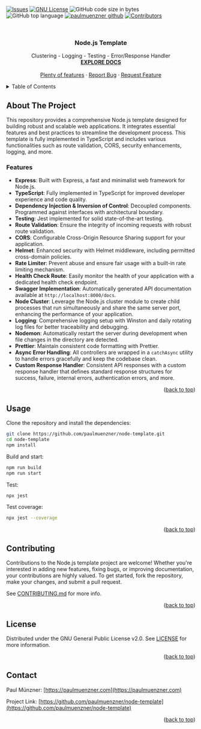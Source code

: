 <a name="readme-top"></a>


<!-- PROJECT SHIELDS -->
[![Issues][issues-shield]][issues-url]
[![GNU License][license-shield]][license-url]
![GitHub code size in bytes](https://img.shields.io/github/languages/code-size/paulmuenzner/node-template)
![GitHub top language](https://img.shields.io/github/languages/top/paulmuenzner/node-template)
[![paulmuenzner github][github-shield]][github-url] 
[![Contributors][contributors-shield]][contributors-url]



<!-- PROJECT LOGO -->
<br />
<div align="center">

  <h3 align="center">Node.js Template</h3>

  <p align="center">
    Clustering - Logging - Testing - Error/Response Handler
    <br />
    <a href="#about-the-project"><strong>EXPLORE DOCS</strong></a>
    <br />
    <br />
    <a href="#about-the-project">Plenty of features</a>
    ·
    <a href="https://github.com/paulmuenzner/node-template/issues">Report Bug</a>
    ·
    <a href="https://github.com/paulmuenzner/node-template/issues">Request Feature</a>
  </p>
</div>


<!-- TABLE OF CONTENTS -->
<details>
  <summary>Table of Contents</summary>
  <ol>
    <li><a href="#about-the-project">About The Project</a></li>
    <li><a href="#usage">Usage</a></li>
    <li><a href="#contributing">Contributing</a></li>
    <li><a href="#license">License</a></li>
    <li><a href="#contact">Contact</a></li>
  </ol>
</details>



<!-- ABOUT THE PROJECT -->
## About The Project

This repository provides a comprehensive Node.js template designed for building robust and scalable web applications. It integrates essential features and best practices to streamline the development process. This template is fully implemented in TypeScript and includes various functionalities such as route validation, CORS, security enhancements, logging, and more.


### Features
- **Express**: Built with Express, a fast and minimalist web framework for Node.js.
- **TypeScript**: Fully implemented in TypeScript for improved developer experience and code quality.
- **Dependency Injection & Inversion of Control**: Decoupled components. Programmed against interfaces with architectural boundary.
- **Testing**: Jest implemented for solid state-of-the-art testing.
- **Route Validation**: Ensure the integrity of incoming requests with robust route validation.
- **CORS**: Configurable Cross-Origin Resource Sharing support for your application.
- **Helmet**: Enhanced security with Helmet middleware, including permitted cross-domain policies.
- **Rate Limiter**: Prevent abuse and ensure fair usage with a built-in rate limiting mechanism.
- **Health Check Route**: Easily monitor the health of your application with a dedicated health check endpoint.
- **Swagger Implementation**: Automatically generated API documentation available at `http://localhost:8000/docs`.
- **Node Cluster**: Leverage the Node.js cluster module to create child processes that run simultaneously and share the same server port, enhancing the performance of your application.
- **Logging**: Comprehensive logging setup with Winston and daily rotating log files for better traceability and debugging.
- **Nodemon**: Automatically restart the server during development when file changes in the directory are detected.
- **Prettier**: Maintain consistent code formatting with Prettier.
- **Async Error Handling**: All controllers are wrapped in a `catchAsync` utility to handle errors gracefully and keep the codebase clean.
- **Custom Response Handler**: Consistent API responses with a custom response handler that defines standard response structures for success, failure, internal errors, authentication errors, and more.

<p align="right">(<a href="#readme-top">back to top</a>)</p>

<!-- USAGE -->
## Usage

Clone the repository and install the dependencies:

```bash
git clone https://github.com/paulmuenzner/node-template.git
cd node-template
npm install
```

Build and start:

```bash
npm run build
npm run start
```

Test:

```bash
npx jest
```

Test coverage:

```bash
npx jest --coverage
```

<p align="right">(<a href="#readme-top">back to top</a>)</p>


<!-- CONTRIBUTING -->
## Contributing

Contributions to the Node.js template project are welcome! Whether you're interested in adding new features, fixing bugs, or improving documentation, your contributions are highly valued. To get started, fork the repository, make your changes, and submit a pull request. 

See [CONTRIBUTING.md](CONTRIBUTING.md) for more info.

<p align="right">(<a href="#readme-top">back to top</a>)</p>



<!-- LICENSE -->
## License

Distributed under the GNU General Public License v2.0. See [LICENSE](LICENSE.txt) for more information.

<p align="right">(<a href="#readme-top">back to top</a>)</p>



<!-- CONTACT -->
## Contact

Paul Münzner: [https://paulmuenzner.com](https://paulmuenzner.com) 

Project Link: [https://github.com/paulmuenzner/node-template](https://github.com/paulmuenzner/node-template)

<p align="right">(<a href="#readme-top">back to top</a>)</p>





<!-- MARKDOWN LINKS & IMAGES -->
<!-- https://www.markdownguide.org/basic-syntax/#reference-style-links -->
[mongodb-shield]: https://img.shields.io/badge/mongodb-black.svg?logo=mongodb&logoColor=ffffff&colorB=47A248
[mongodb-url]: https://go.dev/
[github-shield]: https://img.shields.io/badge/paulmuenzner-black.svg?logo=github&logoColor=ffffff&colorB=000000
[github-url]: https://github.com/paulmuenzner?tab=repositories
[contributors-shield]: https://img.shields.io/github/contributors/paulmuenzner/node-template.svg
[contributors-url]: https://github.com/paulmuenzner/node-template/graphs/contributors
[issues-shield]: https://img.shields.io/github/issues/paulmuenzner/node-template.svg
[issues-url]: https://github.com/paulmuenzner/node-template/issues
[license-shield]: https://img.shields.io/badge/license-GPL_2.0-orange.svg?colorB=FF5733
[license-url]: https://github.com/paulmuenzner/node-template/blob/master/LICENSE.txt
<!-- [website-shield]: https://img.shields.io/badge/www-paulmuenzner.com-blue
[website-url]: https://paulmuenzner.com -->
